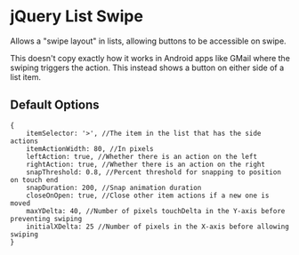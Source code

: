 # jQuery List Swipe

Allows a "swipe layout" in lists, allowing buttons to be accessible on swipe.

This doesn't copy exactly how it works in Android apps like GMail where the swiping triggers the action. This instead shows a button on either side of a list item.

## Default Options

	{
		itemSelector: '>', //The item in the list that has the side actions
		itemActionWidth: 80, //In pixels
		leftAction: true, //Whether there is an action on the left
		rightAction: true, //Whether there is an action on the right
		snapThreshold: 0.8, //Percent threshold for snapping to position on touch end
		snapDuration: 200, //Snap animation duration
		closeOnOpen: true, //Close other item actions if a new one is moved
		maxYDelta: 40, //Number of pixels touchDelta in the Y-axis before preventing swiping
		initialXDelta: 25 //Number of pixels in the X-axis before allowing swiping
	}
